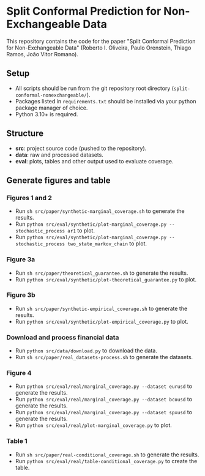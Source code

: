 # Split Conformal Prediction for Non-Exchangeable Data

This repository contains the code for the paper "Split Conformal Prediction for Non-Exchangeable Data" (Roberto I. Oliveira, Paulo Orenstein, Thiago Ramos, João Vitor Romano).

## Setup

- All scripts should be run from the git repository root directory (`split-conformal-nonexchangeable/`).
- Packages listed in `requirements.txt` should be installed via your python package manager of choice.
- Python 3.10+ is required.

## Structure

- **src**: project source code (pushed to the repository).
- **data**: raw and processed datasets.
- **eval**: plots, tables and other output used to evaluate coverage.

## Generate figures and table

### Figures 1 and 2

- Run `sh src/paper/synthetic-marginal_coverage.sh` to generate the results.
- Run `python src/eval/synthetic/plot-marginal_coverage.py --stochastic_process ar1` to plot.
- Run `python src/eval/synthetic/plot-marginal_coverage.py --stochastic_process two_state_markov_chain` to plot.

### Figure 3a

- Run `sh src/paper/theoretical_guarantee.sh` to generate the results.
- Run `python src/eval/synthetic/plot-theoretical_guarantee.py` to plot.

### Figure 3b

- Run `sh src/paper/synthetic-empirical_coverage.sh` to generate the results.
- Run `python src/eval/synthetic/plot-empirical_coverage.py` to plot.

### Download and process financial data

- Run `python src/data/download.py` to download the data.
- Run `sh src/paper/real_datasets-process.sh` to generate the datasets.

### Figure 4

- Run `python src/eval/real/marginal_coverage.py --dataset eurusd` to generate the results.
- Run `python src/eval/real/marginal_coverage.py --dataset bcousd` to generate the results.
- Run `python src/eval/real/marginal_coverage.py --dataset spxusd` to generate the results.
- Run `python src/eval/real/plot-marginal_coverage.py` to plot.

### Table 1

- Run `sh src/paper/real-conditional_coverage.sh` to generate the results.
- Run `python src/eval/real/table-conditional_coverage.py` to create the table.
